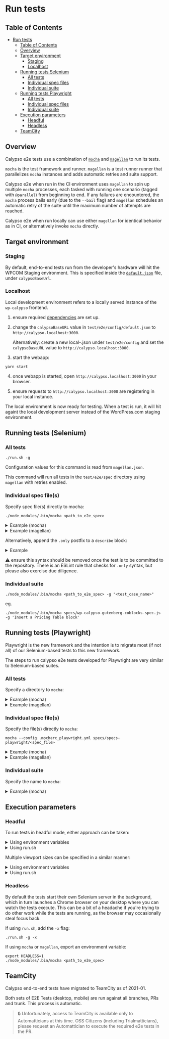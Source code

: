 # Run tests

## Table of Contents

<!-- TOC -->

- [Run tests](#run-tests)
    - [Table of Contents](#table-of-contents)
    - [Overview](#overview)
    - [Target environment](#target-environment)
        - [Staging](#staging)
        - [Localhost](#localhost)
    - [Running tests Selenium](#running-tests-selenium)
        - [All tests](#all-tests)
        - [Individual spec files](#individual-spec-files)
        - [Individual suite](#individual-suite)
    - [Running tests Playwright](#running-tests-playwright)
        - [All tests](#all-tests)
        - [Individual spec files](#individual-spec-files)
        - [Individual suite](#individual-suite)
    - [Execution parameters](#execution-parameters)
        - [Headful](#headful)
        - [Headless](#headless)
    - [TeamCity](#teamcity)

<!-- /TOC -->

## Overview

Calypso e2e tests use a combination of [`mocha`](https://mochajs.org/) and [`magellan`](https://github.com/TestArmada/magellan) to run its tests.

`mocha` is the test framework and runner.
`magellan` is a test runner runner that parallelizes `mocha` instances and adds automatic retries and suite support.

Calypso e2e when run in the CI environment uses `magellan` to spin up multiple `mocha` processes, each tasked with running one scenario (tagged with `@parallel`) from beginning to end. If any failures are encountered, the `mocha` process bails early (due to the `--bail` flag) and `magellan` schedules an automatic retry of the suite until the maximum number of attempts are reached.

Calypso e2e when run locally can use either `magellan` for identical behavior as in CI, or alternatively invoke `mocha` directly.

## Target environment

### Staging

By default, end-to-end tests run from the developer's hardware will hit the WPCOM Staging environment. This is specified inside the [`default.json`](config/default.json) file, under `calypsoBaseUrl`.

### Localhost

Local development environment refers to a locally served instance of the `wp-calypso` frontend.

1. ensure required [dependencies](setup.md#software-environment#steps) are set up.

2. change the `calypsoBaseURL` value in `test/e2e/config/default.json` to `http://calypso.localhost:3000`.

   Alternatively: create a new local-<name>.json under `test/e2e/config` and set the `calypsoBaseURL` value to `http://calypso.localhost:3000`.

3. start the webapp:

```shell
yarn start
```

4. once webapp is started, open `http://calypso.localhost:3000` in your browser.

5. ensure requests to `http://calypso.localhost:3000` are registering in your local instance.

The local environment is now ready for testing. When a test is run, it will hit againt the local development server instead of the WordPress.com staging environment.

## Running tests (Selenium)

### All tests

```
./run.sh -g
```

Configuration values for this command is read from `magellan.json`.

This command will run all tests in the `test/e2e/spec` directory using `magellan` with retries enabled.

### Individual spec file(s)

Specify spec file(s) directly to mocha:

```
./node_modules/.bin/mocha <path_to_e2e_spec>
```

<details>
<summary>Example (mocha)</summary>

```
./node_modules/.bin/mocha specs/wp-calypso-gutenberg-coblocks-spec.js
```

</details>

<details>
<summary>Example (magellan)</summary>

```
yarn magellan --test=specs/wp-log-in-out-spec.js
```

</details>

Alternatively, append the `.only` postfix to a `describe` block:

<details>
<summary>Example</summary>

```
describe.only( 'Logging In and Out:', function() {
```

</details>

:warning: ensure this syntax should be removed once the test is to be committed to the repository.
There is an ESLint rule that checks for `.only` syntax, but please also exercise due diligence.

### Individual suite

```
./node_modules/.bin/mocha <path_to_e2e_spec> -g "<test_case_name>"
```

eg.

```
./node_modules/.bin/mocha specs/wp-calypso-gutenberg-coblocks-spec.js -g 'Insert a Pricing Table block'
```

## Running tests (Playwright)

Playwright is the new framework and the intention is to migrate most (if not all) of our Selenium-based tests to this new framework.

The steps to run calypso e2e tests developed for Playwright are very similar to Selenium-based suites.

### All tests

Specify a directory to `mocha`:

<details>
<summary>Example (mocha)</summary>

```
mocha --config .mocharc_playwright.yml specs/specs-playwright
```

</details>

<details>
<summary>Example (magellan)</summary>

```
yarn magellan --config=magellan-playwright.json
```

</details>

### Individual spec file(s)

Specify the file(s) directly to `mocha`:

```
mocha --config .mocharc_playwright.yml specs/specs-playwright/<spec_file>
```

<details>
<summary>Example (mocha)</summary>

```
mocha --config .mocharc_playwright.yml specs/specs-playwright/wp-log-in-out-spec.js
```

</details>

<details>
<summary>Example (magellan)</summary>

```
yarn magellan --config=magellan-playwright.json --test=specs-playwright/wp-log-in-out-spec.js
```

</details>

### Individual suite

Specify the name to `mocha`:

</details>

<details>
<summary>Example (mocha)</summary>

```
mocha --config .mocharc_playwright.yml specs/specs-playwright -g 'Subsuite 2-1 @parallel'
```

</details>

## Execution parameters

### Headful

To run tests in headful mode, either approach can be taken:

<details>
<summary>Using environment variables</summary>

```
BROWSERSIZE=<viewport> ./node_modules/.bin/mocha <path_to_e2e_spec>
```

</details>

<details>
<summary>Using run.sh</summary>

```
./run.sh -g -s <viewport>
```

</details>

Multiple viewport sizes can be specified in a similar manner:

<details>
<summary>Using environment variables</summary>

```
./run.sh -g -s <viewport1>,<viewport2>
```

</details>

<details>
<summary>Using run.sh</summary>

```
./run.sh -g -s mobile,desktop
```

</details>


### Headless

By default the tests start their own Selenium server in the background, which in turn launches a Chrome browser on your desktop where you can watch the tests execute. This can be a bit of a headache if you're trying to do other work while the tests are running, as the browser may occasionally steal focus back.

If using `run.sh`, add the `-x` flag:

```shell
./run.sh -g -x
```

If using `mocha` or `magellan`, export an environment variable:

```shell
export HEADLESS=1
./node_modules/.bin/mocha <path_to_e2e_spec>
```

## TeamCity

Calypso end-to-end tests have migrated to TeamCity as of 2021-01.

Both sets of E2E Tests (desktop, mobile) are run against all branches, PRs and trunk. This process is automatic.

> :lock: Unfortunately, access to TeamCity is available only to Automatticians at this time. OSS Citizens (including Trialmatticians), please request an Automattician to execute the required e2e tests in the PR.
